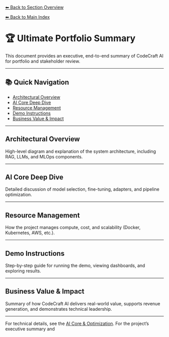 [⬅ Back to Section Overview](README.md)

[⬅ Back to Main Index](../../INDEX.md)

# 🏆 Ultimate Portfolio Summary

This document provides an executive, end-to-end summary of CodeCraft AI for portfolio and stakeholder review.

---

## 📚 Quick Navigation

- [Architectural Overview](#architectural-overview)
- [AI Core Deep Dive](#ai-core-deep-dive)
- [Resource Management](#resource-management)
- [Demo Instructions](#demo-instructions)
- [Business Value & Impact](#business-value--impact)

---

## Architectural Overview

High-level diagram and explanation of the system architecture, including RAG, LLMs, and MLOps components.

---

## AI Core Deep Dive

Detailed discussion of model selection, fine-tuning, adapters, and pipeline optimization.

---

## Resource Management

How the project manages compute, cost, and scalability (Docker, Kubernetes, AWS, etc.).

---

## Demo Instructions

Step-by-step guide for running the demo, viewing dashboards, and exploring results.

---

## Business Value & Impact

Summary of how CodeCraft AI delivers real-world value, supports revenue generation, and demonstrates technical leadership.

---

For technical details, see the [AI Core & Optimization](../../docs/core/README.md).
For the project’s executive summary and
